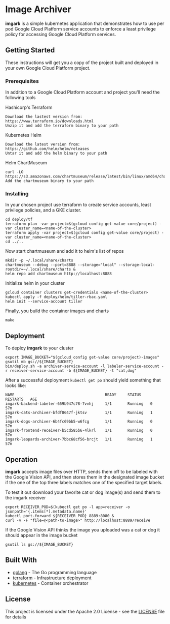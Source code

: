 # Image Archiver

**imgark** is a simple kubernetes application that demonstrates how to use per pod Google Cloud Platform
service accounts to enforce a least privilege policy for accessing Google Cloud Platform services.

## Getting Started

These instructions will get you a copy of the project built and deployed in your own Google Cloud Platform project.

### Prerequisites

In addition to a Google Cloud Platform account and project you'll need the following tools

Hashicorp's Terraform
```
Download the lastest version from: https://www.terraform.io/downloads.html
Unzip it and add the terraform binary to your path
```
Kubernetes Helm
```
Download the latest version from: https://github.com/helm/helm/releases
Untar it and add the helm binary to your path
```
Helm ChartMuseum
```
curl -LO https://s3.amazonaws.com/chartmuseum/release/latest/bin/linux/amd64/chartmuseum
Add the chartmuseum binary to your path
```

### Installing

In your chosen project use terraform to create service accounts, least privilege policies, and a GKE cluster.

```
cd deploy/tf
terraform plan -var project=$(gcloud config get-value core/project) -var cluster_name=<name-of-the-cluster>
terraform apply -var project=$(gcloud config get-value core/project) -var cluster_name=<name-of-the-cluster>
cd ../..
```

Now start chartmuseum and add it to helm's list of repos

```
mkdir -p ~/.local/share/charts
chartmuseum --debug --port=8888 --storage="local" --storage-local-rootdir=~/.local/share/charts &
helm repo add chartmuseum http://localhost:8888
```

Initialize helm in your cluster
```
gcloud container clusters get-credentials <name-of-the-cluster>
kubectl apply -f deploy/helm/tiller-rbac.yaml
helm init --service-account tiller
```

Finally, you build the container images and charts
```
make
```

## Deployment

To deploy **imgark** to your cluster
```
export IMAGE_BUCKET="$(gcloud config get-value core/project)-images"
gsutil mb gs://${IMAGE_BUCKET}
bin/deploy.sh -a archiver-service-account -l labeler-service-account -r receiver-service-account -b ${IMAGE_BUCKET} -t "cat,dog"
```

After a successful deployment ```kubectl get po``` should yield something that looks like:
```
NAME                                        READY     STATUS    RESTARTS   AGE
imgark-backend-labeler-659b947c78-7vvhj     1/1       Running   0          57m
imgark-cats-archiver-bfdf8647f-jktsv        1/1       Running   1          57m
imgark-dogs-archiver-6b4fc69bb5-w6fcg       1/1       Running   0          57m
imgark-frontend-receiver-b5cd585b6-4lkrl    1/1       Running   0          57m
imgark-leopards-archiver-7bbc68cf56-brcjt   1/1       Running   1          57m
```

## Operation

**imgark** accepts image files over HTTP, sends them off to be labeled with the Google Vision API, and then 
stores them in the designated image bucket if the one of the top three labels matches one of the specified
target labels.

To test it out download your favorite cat or dog image(s) and send them to the imgark receiver
```
export RECEIVER_POD=$(kubectl get po -l app=receiver -o jsonpath='{.items[*].metadata.name}'
kubectl port-forward ${RECEIVER_POD} 8889:8080 &
curl -v -F "file=@<path-to-image>" http://localhost:8889/receive
```
If the Google Vision API thinks the image you uploaded was a cat or dog it should appear in the image bucket
```
gsutil ls gs://${IMAGE_BUCKET}
```

## Built With

* [golang](https://golang.org) - The Go programming language
* [terraform](https://www.terraform.io/) - Infrastructure deployment
* [kubernetes](https://kubernetes.io/) - Container orchestrator

## License

This project is licensed under the Apache 2.0 License - see the [LICENSE](LICENSE) file for details


